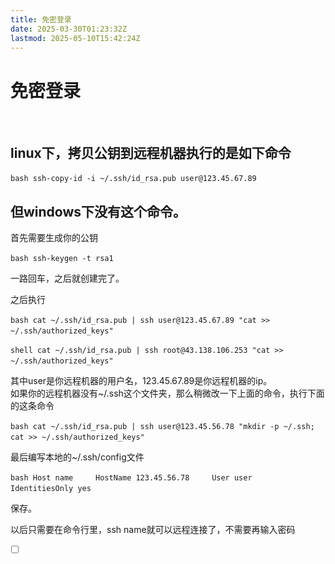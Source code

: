 ```yaml
---
title: 免密登录
date: 2025-03-30T01:23:32Z
lastmod: 2025-05-10T15:42:24Z
---
```


# 免密登录

‍

## linux下，拷贝公钥到远程机器执行的是如下命令

‍`bash ssh-copy-id -i ~/.ssh/id_rsa.pub user@123.45.67.89 ‍`​

## 但windows下没有这个命令。

首先需要生成你的公钥

‍`bash ssh-keygen -t rsa1 ‍`​

一路回车，之后就创建完了。

之后执行

‍`bash cat ~/.ssh/id_rsa.pub | ssh user@123.45.67.89 "cat >> ~/.ssh/authorized_keys" ‍`​

‍`shell cat ~/.ssh/id_rsa.pub | ssh root@43.138.106.253 "cat >> ~/.ssh/authorized_keys" ‍`​

其中user是你远程机器的用户名，123.45.67.89是你远程机器的ip。  
如果你的远程机器没有~/.ssh这个文件夹，那么稍微改一下上面的命令，执行下面的这条命令

‍`bash cat ~/.ssh/id_rsa.pub | ssh user@123.45.56.78 "mkdir -p ~/.ssh; cat >> ~/.ssh/authorized_keys" ‍`​

最后编写本地的~/.ssh/config文件

‍`bash Host name     HostName 123.45.56.78     User user     IdentitiesOnly yes ‍`​

保存。

以后只需要在命令行里，ssh name就可以远程连接了，不需要再输入密码

* [ ] ‍

```ts

```

‍
